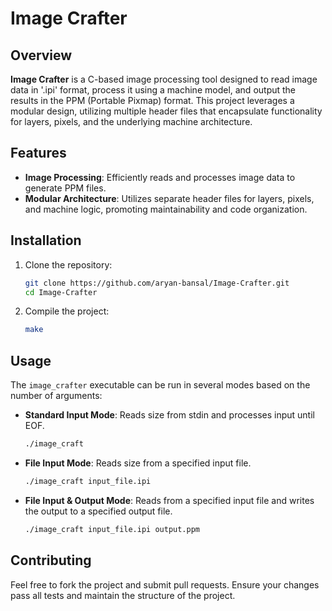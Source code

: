 # Image Crafter

## Overview

**Image Crafter** is a C-based image processing tool designed to read image data in '.ipi' format, process it using a machine model, and output the results in the PPM (Portable Pixmap) format. This project leverages a modular design, utilizing multiple header files that encapsulate functionality for layers, pixels, and the underlying machine architecture.


## Features

- **Image Processing**: Efficiently reads and processes image data to generate PPM files.
- **Modular Architecture**: Utilizes separate header files for layers, pixels, and machine logic, promoting maintainability and code organization.


## Installation

1. Clone the repository:

   ```bash
   git clone https://github.com/aryan-bansal/Image-Crafter.git
   cd Image-Crafter
   ```

2. Compile the project:

   ```bash
   make
   ```

## Usage

The `image_crafter` executable can be run in several modes based on the number of arguments:

- **Standard Input Mode**: Reads size from stdin and processes input until EOF.

  ```bash
  ./image_craft
  ```

- **File Input Mode**: Reads size from a specified input file.

  ```bash
  ./image_craft input_file.ipi
  ```

- **File Input & Output Mode**: Reads from a specified input file and writes the output to a specified output file.

  ```bash
  ./image_craft input_file.ipi output.ppm
  ```


## Contributing

Feel free to fork the project and submit pull requests. Ensure your changes pass all tests and maintain the structure of the project.
